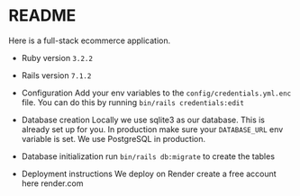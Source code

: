 # README


Here is a full-stack ecommerce application.

* Ruby version
`3.2.2`

* Rails version
`7.1.2`

* Configuration
Add your env variables to the `config/credentials.yml.enc` file. You can do this by running `bin/rails credentials:edit`

* Database creation
Locally we use sqlite3 as our database. This is already set up for you. In production make sure your `DATABASE_URL` env variable is set. We use PostgreSQL in production.

* Database initialization
run `bin/rails db:migrate` to create the tables

* Deployment instructions
We deploy on Render create a free account here render.com
